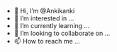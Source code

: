 - 👋 Hi, I’m @Ankikanki
- 👀 I’m interested in ...
- 🌱 I’m currently learning ...
- 💞️ I’m looking to collaborate on ...
- 📫 How to reach me ...

<!---
Ankikanki/Ankikanki is a ✨ special ✨ repository because its `README.md` (this file) appears on your GitHub profile.
You can click the Preview link to take a look at your changes.
--->
